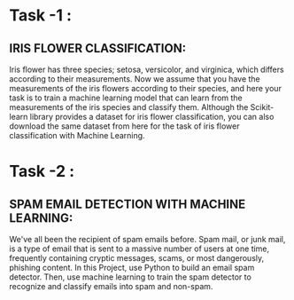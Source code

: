 # Task -1 : 
## IRIS FLOWER CLASSIFICATION:
Iris flower has three species; setosa, versicolor, and virginica, which differs according to their measurements. 
Now we assume that you have the measurements of the iris flowers according to their species, and here your task is to train a machine learning
model that can learn from the measurements of the iris species and classify them.
Although the Scikit-learn library provides a dataset for iris flower classification, you
can also download the same dataset from here for the task of iris flower classification
with Machine Learning.

# Task -2 :
## SPAM EMAIL DETECTION WITH MACHINE LEARNING:
We've all been the recipient of spam emails before. Spam mail, or junk mail, is a
type of email that is sent to a massive number of users at one time, frequently
containing cryptic messages, scams, or most dangerously, phishing content.
In this Project, use Python to build an email spam detector. Then, use machine
learning to train the spam detector to recognize and classify emails into spam
and non-spam.
